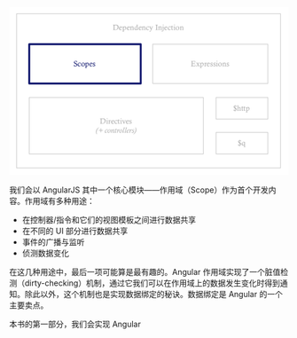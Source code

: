 ![scopes](/assets/scopes.png)

我们会以 AngularJS 其中一个核心模块——作用域（Scope）作为首个开发内容。作用域有多种用途：

- 在控制器/指令和它们的视图模板之间进行数据共享
- 在不同的 UI 部分进行数据共享
- 事件的广播与监听
- 侦测数据变化

在这几种用途中，最后一项可能算是最有趣的。Angular 作用域实现了一个脏值检测（dirty-checking）机制，通过它我们可以在作用域上的数据发生变化时得到通知。除此以外，这个机制也是实现数据绑定的秘诀。数据绑定是 Angular 的一个主要卖点。

本书的第一部分，我们会实现 Angular